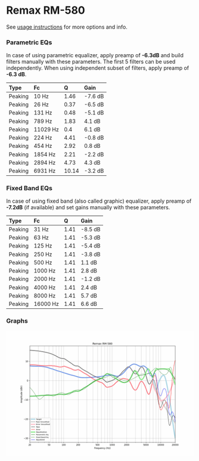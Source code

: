 # Remax RM-580
See [usage instructions](https://github.com/jaakkopasanen/AutoEq#usage) for more options and info.

### Parametric EQs
In case of using parametric equalizer, apply preamp of **-6.3dB** and build filters manually
with these parameters. The first 5 filters can be used independently.
When using independent subset of filters, apply preamp of **-6.3 dB**.

| Type    | Fc       |     Q | Gain    |
|:--------|:---------|:------|:--------|
| Peaking | 10 Hz    |  1.46 | -7.6 dB |
| Peaking | 26 Hz    |  0.37 | -6.5 dB |
| Peaking | 131 Hz   |  0.48 | -5.1 dB |
| Peaking | 789 Hz   |  1.83 | 4.1 dB  |
| Peaking | 11029 Hz |  0.4  | 6.1 dB  |
| Peaking | 224 Hz   |  4.41 | -0.8 dB |
| Peaking | 454 Hz   |  2.92 | 0.8 dB  |
| Peaking | 1854 Hz  |  2.21 | -2.2 dB |
| Peaking | 2894 Hz  |  4.73 | 4.3 dB  |
| Peaking | 6931 Hz  | 10.14 | -3.2 dB |

### Fixed Band EQs
In case of using fixed band (also called graphic) equalizer, apply preamp of **-7.2dB**
(if available) and set gains manually with these parameters.

| Type    | Fc       |    Q | Gain    |
|:--------|:---------|:-----|:--------|
| Peaking | 31 Hz    | 1.41 | -8.5 dB |
| Peaking | 63 Hz    | 1.41 | -5.3 dB |
| Peaking | 125 Hz   | 1.41 | -5.4 dB |
| Peaking | 250 Hz   | 1.41 | -3.8 dB |
| Peaking | 500 Hz   | 1.41 | 1.1 dB  |
| Peaking | 1000 Hz  | 1.41 | 2.8 dB  |
| Peaking | 2000 Hz  | 1.41 | -1.2 dB |
| Peaking | 4000 Hz  | 1.41 | 2.4 dB  |
| Peaking | 8000 Hz  | 1.41 | 5.7 dB  |
| Peaking | 16000 Hz | 1.41 | 6.6 dB  |

### Graphs
![](./Remax%20RM-580.png)